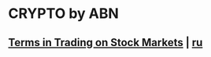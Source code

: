 # CRYPTO by ABN

## [Terms in Trading on Stock Markets](./terms-crypto.en.md) | [ru](./terms-crypto.ru.md)

